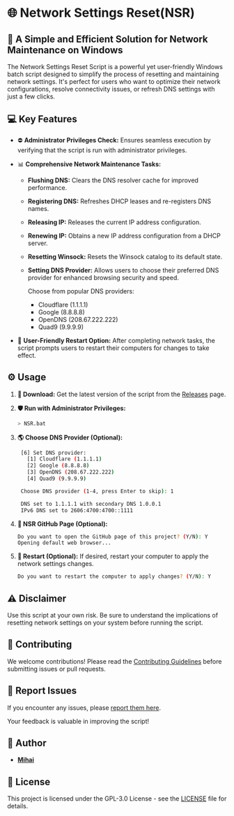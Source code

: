 # 🌐 Network Settings Reset(**NSR**)

## 🚀 A Simple and Efficient Solution for Network Maintenance on Windows

The Network Settings Reset Script is a powerful yet user-friendly Windows batch script designed to simplify the process of resetting and maintaining network settings. It's perfect for users who want to optimize their network configurations, resolve connectivity issues, or refresh DNS settings with just a few clicks.

## 💻 Key Features

- ⛔ **Administrator Privileges Check:** Ensures seamless execution by verifying that the script is run with administrator privileges.

- 📊 **Comprehensive Network Maintenance Tasks:**
  - **Flushing DNS:** Clears the DNS resolver cache for improved performance.
  - **Registering DNS:** Refreshes DHCP leases and re-registers DNS names.
  - **Releasing IP:** Releases the current IP address configuration.
  - **Renewing IP:** Obtains a new IP address configuration from a DHCP server.
  - **Resetting Winsock:** Resets the Winsock catalog to its default state.
  - **Setting DNS Provider:** Allows users to choose their preferred DNS provider for enhanced browsing security and speed.

    Choose from popular DNS providers:
    - Cloudflare (1.1.1.1)
    - Google (8.8.8.8)
    - OpenDNS (208.67.222.222)
    - Quad9 (9.9.9.9)

- 🤝 **User-Friendly Restart Option:** After completing network tasks, the script prompts users to restart their computers for changes to take effect.

## ⚙️ Usage

1. **📁 Download:** 
Get the latest version of the script from the [Releases](https://github.com/M1HA15/Network-Settings-Reset/releases) page.

2. **🛡️ Run with Administrator Privileges:**
   ```bash
   > NSR.bat
   ```
   
3. **🌎 Choose DNS Provider (Optional):**
   ```bash
    [6] Set DNS provider:
      [1] Cloudflare (1.1.1.1)
      [2] Google (8.8.8.8)
      [3] OpenDNS (208.67.222.222)
      [4] Quad9 (9.9.9.9)

    Choose DNS provider (1-4, press Enter to skip): 1

    DNS set to 1.1.1.1 with secondary DNS 1.0.0.1
    IPv6 DNS set to 2606:4700:4700::1111
   ```

4. **🚀 NSR GitHub Page (Optional):**
   ```bash
   Do you want to open the GitHub page of this project? (Y/N): Y
   Opening default web browser...
   ```

5. **🌌 Restart (Optional):**
If desired, restart your computer to apply the network settings changes.
     ```bash
     Do you want to restart the computer to apply changes? (Y/N): Y
     ```

## ⚠️ Disclaimer
Use this script at your own risk. Be sure to understand the implications of resetting network settings on your system before running the script.

## 📝 Contributing
We welcome contributions! Please read the [Contributing Guidelines](https://github.com/M1HA15/Network-Settings-Reset/blob/main/CONTRIBUTING.md) before submitting issues or pull requests.

## 🚧 Report Issues
If you encounter any issues, please [report them here](https://github.com/M1HA15/Network-Settings-Reset/issues).

Your feedback is valuable in improving the script!

## 👤 Author
- **[Mihai](https://github.com/M1HA15)**

## 📃 License
This project is licensed under the GPL-3.0 License - see the [LICENSE](https://github.com/M1HA15/Network-Settings-Reset/blob/main/LICENSE) file for details.
